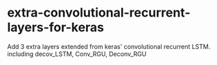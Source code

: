 # extra-convolutional-recurrent-layers-for-keras
Add 3 extra layers extended from keras' convolutional recurrent LSTM. including decov_LSTM, Conv_RGU, Deconv_RGU
